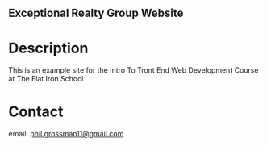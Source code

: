 Exceptional Realty Group Website
---

# Description

This is an example site for the Intro To Tront End Web Development Course at The Flat Iron School

# Contact

email: phil.grossman11@gmail.com
